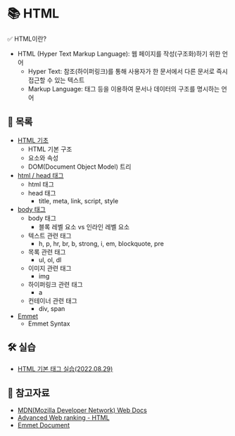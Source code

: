 # 📚 HTML

✅ HTML이란?

- HTML (Hyper Text Markup Language): 웹 페이지를 작성(구조화)하기 위한 언어
  - Hyper Text: 참조(하이퍼링크)를 통해 사용자가 한 문서에서 다른 문서로 즉시 접근할 수 있는 텍스트
  - Markup Language: 태그 등을 이용하여 문서나 데이터의 구조를 명시하는 언어



## 📃 목록

- [HTML 기초](https://github.com/hyejinny97/TIL/blob/master/HTML/base.md)
  - HTML 기본 구조
  - 요소와 속성
  - DOM(Document Object Model) 트리
- [html / head 태그](https://github.com/hyejinny97/TIL/blob/master/HTML/html_head_tag.md)
  - html 태그
  - head 태그
    - title, meta, link, script, style
- [body 태그](https://github.com/hyejinny97/TIL/blob/master/HTML/body_tag.md)
  - body 태그
    - 블록 레벨 요소 vs 인라인 레벨 요소
  - 텍스트 관련 태그
    - h, p, hr, br, b, strong, i, em, blockquote, pre
  - 목록 관련 태그
    - ul, ol, dl
  - 이미지 관련 태그
    - img
  - 하이퍼링크 관련 태그
    - a
  - 컨테이너 관련 태그
    - div, span
- [Emmet](https://github.com/hyejinny97/TIL/blob/master/HTML/emmet.md)
  - Emmet Syntax


## 🛠 실습
- [HTML 기본 태그 실습(2022.08.29)](https://github.com/hyejinny97/TIL/blob/master/HTML/practice/practice_01.html)



## 🔎 참고자료
- [MDN(Mozilla Developer Network) Web Docs](https://developer.mozilla.org/ko/)
- [Advanced Web ranking - HTML](https://www.advancedwebranking.com/seo/html-study/#overview)
- [Emmet Document](https://docs.emmet.io/cheat-sheet/)